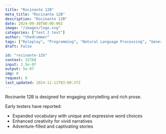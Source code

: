 ```yaml
---
title: "Rocinante 12B"
meta_title: "Rocinante 12B"
description: "Rocinante 12B"
date: 2024-09-30T00:00:00Z
image: "/images/logo.svg"
categories: ["text 2 text"]
author: "thedrummer"
tags: ["Roleplay", "Programming", "Natural Language Processing", "Generative AI", "Chatbots"]
draft: False

id: "rocinante-12b"
context: 32768
input: 2.5e-07
output: 5e-07
img: 0
request: 0
last_updated: 2024-11-11T03:09:37Z
---
```


Rocinante 12B is designed for engaging storytelling and rich prose.

Early testers have reported:
- Expanded vocabulary with unique and expressive word choices
- Enhanced creativity for vivid narratives
- Adventure-filled and captivating stories

